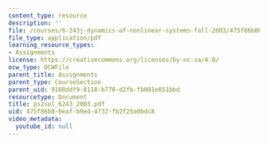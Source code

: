 ```yaml
---
content_type: resource
description: ''
file: /courses/6-243j-dynamics-of-nonlinear-systems-fall-2003/475f86b00eafb9ed4732fb2f25a0bdc8_ps2sol_6243_2003.pdf
file_type: application/pdf
learning_resource_types:
- Assignments
license: https://creativecommons.org/licenses/by-nc-sa/4.0/
ocw_type: OCWFile
parent_title: Assignments
parent_type: CourseSection
parent_uid: 9108ddf9-8118-b770-d2fb-fb081e651bbd
resourcetype: Document
title: ps2sol_6243_2003.pdf
uid: 475f86b0-0eaf-b9ed-4732-fb2f25a0bdc8
video_metadata:
  youtube_id: null
---
```


